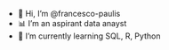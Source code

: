- 👋 Hi, I’m @francesco-paulis
- 📊 I’m an aspirant data anayst
- 🌱 I’m currently learning SQL, R, Python

<!---
francesco-paulis/francesco-paulis is a ✨ special ✨ repository because its `README.md` (this file) appears on your GitHub profile.
You can click the Preview link to take a look at your changes.
--->

